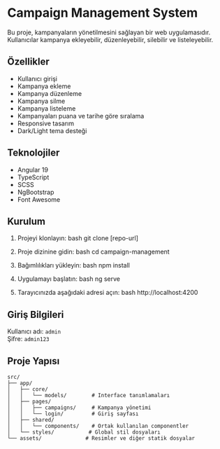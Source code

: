 # Campaign Management System

Bu proje, kampanyaların yönetilmesini sağlayan bir web uygulamasıdır. Kullanıcılar kampanya ekleyebilir, düzenleyebilir, silebilir ve listeleyebilir.

## Özellikler

- Kullanıcı girişi
- Kampanya ekleme
- Kampanya düzenleme
- Kampanya silme
- Kampanya listeleme
- Kampanyaları puana ve tarihe göre sıralama
- Responsive tasarım
- Dark/Light tema desteği

## Teknolojiler

- Angular 19
- TypeScript
- SCSS
- NgBootstrap
- Font Awesome

## Kurulum

1. Projeyi klonlayın:
bash
git clone [repo-url]

2. Proje dizinine gidin:
bash
cd campaign-management

3. Bağımlılıkları yükleyin:
bash
npm install

4. Uygulamayı başlatın:
bash
ng serve

5. Tarayıcınızda aşağıdaki adresi açın:
bash
http://localhost:4200

## Giriş Bilgileri

Kullanıcı adı: `admin`  
Şifre: `admin123`

## Proje Yapısı

```
src/
├── app/
│   ├── core/
│   │   └── models/        # Interface tanımlamaları
│   ├── pages/
│   │   ├── campaigns/     # Kampanya yönetimi
│   │   └── login/         # Giriş sayfası
│   ├── shared/
│   │   └── components/    # Ortak kullanılan componentler
│   └── styles/           # Global stil dosyaları
└── assets/              # Resimler ve diğer statik dosyalar
```
